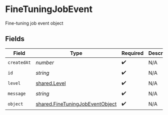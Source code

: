 # FineTuningJobEvent

Fine-tuning job event object


## Fields

| Field                                                                                     | Type                                                                                      | Required                                                                                  | Description                                                                               |
| ----------------------------------------------------------------------------------------- | ----------------------------------------------------------------------------------------- | ----------------------------------------------------------------------------------------- | ----------------------------------------------------------------------------------------- |
| `createdAt`                                                                               | *number*                                                                                  | :heavy_check_mark:                                                                        | N/A                                                                                       |
| `id`                                                                                      | *string*                                                                                  | :heavy_check_mark:                                                                        | N/A                                                                                       |
| `level`                                                                                   | [shared.Level](../../../sdk/models/shared/level.md)                                       | :heavy_check_mark:                                                                        | N/A                                                                                       |
| `message`                                                                                 | *string*                                                                                  | :heavy_check_mark:                                                                        | N/A                                                                                       |
| `object`                                                                                  | [shared.FineTuningJobEventObject](../../../sdk/models/shared/finetuningjobeventobject.md) | :heavy_check_mark:                                                                        | N/A                                                                                       |